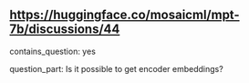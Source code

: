 ## https://huggingface.co/mosaicml/mpt-7b/discussions/44

contains_question: yes

question_part: Is it possible to get encoder embeddings?